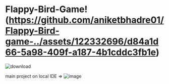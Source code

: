 # Flappy-Bird-Game! (https://github.com/aniketbhadre01/Flappy-Bird-game-../assets/122332696/d84a1d66-5a98-409f-a187-4b1cddc3fb1e)

![download](https://github.com/aniketbhadre01/Flappy-Bird-game-../assets/122332696/f90f1bd9-3d2c-4339-bca2-4271b3ea94fc)

 main project on local IDE =>
![image](https://github.com/aniketbhadre01/Flappy-Bird-game-../assets/122332696/5c24f0c4-9b6c-4d6a-ba9b-e602cb812c76)
